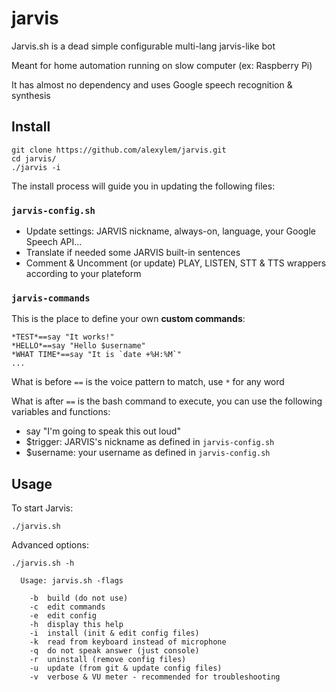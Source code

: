 # jarvis

Jarvis.sh is a dead simple configurable multi-lang jarvis-like bot

Meant for home automation running on slow computer (ex: Raspberry Pi)

It has almost no dependency and uses Google speech recognition & synthesis

## Install
  
```
git clone https://github.com/alexylem/jarvis.git
cd jarvis/
./jarvis -i
```
  
The install process will guide you in updating the following files:

### `jarvis-config.sh`

- Update settings: JARVIS nickname, always-on, language, your Google Speech API...
- Translate if needed some JARVIS built-in sentences
- Comment & Uncomment (or update) PLAY, LISTEN, STT & TTS wrappers according to your plateform

### `jarvis-commands` 

This is the place to define your own **custom commands**:

```
*TEST*==say "It works!"
*HELLO*==say "Hello $username"
*WHAT TIME*==say "It is `date +%H:%M`"
...
```

What is before `==` is the voice pattern to match, use `*` for any word

What is after `==` is the bash command to execute, you can use the following variables and functions:
  - say "I'm going to speak this out loud"
  - $trigger: JARVIS's nickname as defined in `jarvis-config.sh`  
  - $username: your username as defined in `jarvis-config.sh`

## Usage

To start Jarvis:
```
./jarvis.sh
```

Advanced options:
```
./jarvis.sh -h

  Usage: jarvis.sh -flags
	
	-b	build (do not use)
	-c	edit commands
	-e	edit config
	-h	display this help
	-i	install (init & edit config files)
	-k	read from keyboard instead of microphone
	-q	do not speak answer (just console)
	-r	uninstall (remove config files)
	-u	update (from git & update config files)
	-v	verbose & VU meter - recommended for troubleshooting
```
